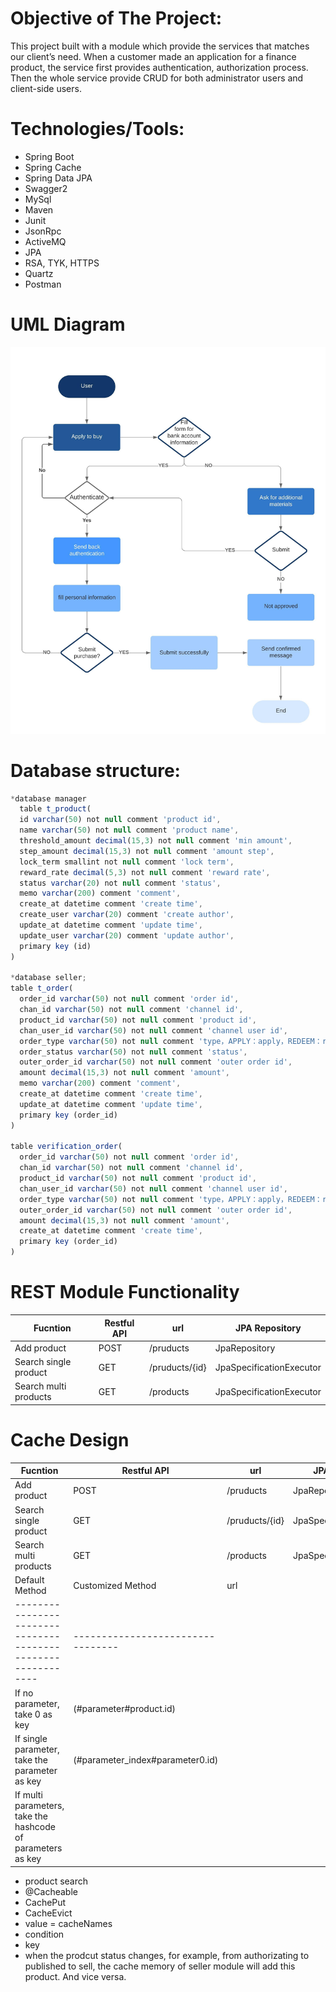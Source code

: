 # Objective of The Project:
 This project built with a module which provide the services that matches our client’s need. When a customer made an application for a finance product, the service first provides authentication, authorization process. Then the whole service provide CRUD for both administrator users and client-side users.
# Technologies/Tools:
* Spring Boot
* Spring Cache
* Spring Data JPA
* Swagger2
* MySql
* Maven
* Junit
* JsonRpc
* ActiveMQ
* JPA
* RSA, TYK, HTTPS
* Quartz
* Postman
# UML Diagram
![alt text](https://github.com/nickee1942/finance-demo/blob/main/UML%20Diagram.jpeg)
# Database structure:
```javascript
*database manager
  table t_product(
  id varchar(50) not null comment 'product id',
  name varchar(50) not null comment 'product name',
  threshold_amount decimal(15,3) not null comment 'min amount',
  step_amount decimal(15,3) not null comment 'amount step',
  lock_term smallint not null comment 'lock term',
  reward_rate decimal(5,3) not null comment 'reward rate',
  status varchar(20) not null comment 'status',
  memo varchar(200) comment 'comment',
  create_at datetime comment 'create time',
  create_user varchar(20) comment 'create author',
  update_at datetime comment 'update time',
  update_user varchar(20) comment 'update author',
  primary key (id)
)

*database seller;
table t_order(
  order_id varchar(50) not null comment 'order id',
  chan_id varchar(50) not null comment 'channel id',
  product_id varchar(50) not null comment 'product id',
  chan_user_id varchar(50) not null comment 'channel user id',
  order_type varchar(50) not null comment 'type，APPLY：apply，REDEEM：redeem',
  order_status varchar(50) not null comment 'status',
  outer_order_id varchar(50) not null comment 'outer order id',
  amount decimal(15,3) not null comment 'amount',
  memo varchar(200) comment 'comment',
  create_at datetime comment 'create time',
  update_at datetime comment 'update time',
  primary key (order_id)
)

table verification_order(
  order_id varchar(50) not null comment 'order id',
  chan_id varchar(50) not null comment 'channel id',
  product_id varchar(50) not null comment 'product id',
  chan_user_id varchar(50) not null comment 'channel user id',
  order_type varchar(50) not null comment 'type，APPLY：apply，REDEEM：redeem',
  outer_order_id varchar(50) not null comment 'outer order id',
  amount decimal(15,3) not null comment 'amount',
  create_at datetime comment 'create time',
  primary key (order_id)
)
```
# REST Module Functionality
| Fucntion               | Restful API   | url             | JPA Repository           |
| ---------------------- | ------------- |-----------------| ------------------------ |
| Add product            | POST          | /pruducts       | JpaRepository            |
| Search single product  | GET           | /pruducts/{id}  | JpaSpecificationExecutor |
| Search multi products  | GET           | /products       | JpaSpecificationExecutor |

# Cache Design
| Fucntion               | Restful API   | url             | JPA Repository           |
| ---------------------- | ------------- |-----------------| ------------------------ |
| Add product            | POST          | /pruducts       | JpaRepository            |
| Search single product  | GET           | /pruducts/{id}  | JpaSpecificationExecutor |
| Search multi products  | GET           | /products       | JpaSpecificationExecutor |
| Default Method                                               | Customized Method| url            |
| ------------------------------------------------------------ | --------------------------------- |
| If no parameter, take 0 as key                               | (#parameter#product.id)           | 
| If single parameter, take the parameter as key               | (#parameter_index#parameter0.id)  |
| If multi parameters, take the hashcode of parameters as key  |                                   |
* product search  
* @Cacheable  
* CachePut
* CacheEvict
* value = cacheNames  
* condition  
* key  
* when the prodcut status changes, for example, from authorizating to published to sell, the cache memory of seller module will add this product. And vice versa.



